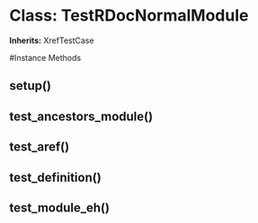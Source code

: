 # Class: TestRDocNormalModule
**Inherits:** XrefTestCase
    




#Instance Methods
## setup() [](#method-i-setup)

## test_ancestors_module() [](#method-i-test_ancestors_module)

## test_aref() [](#method-i-test_aref)

## test_definition() [](#method-i-test_definition)

## test_module_eh() [](#method-i-test_module_eh)

